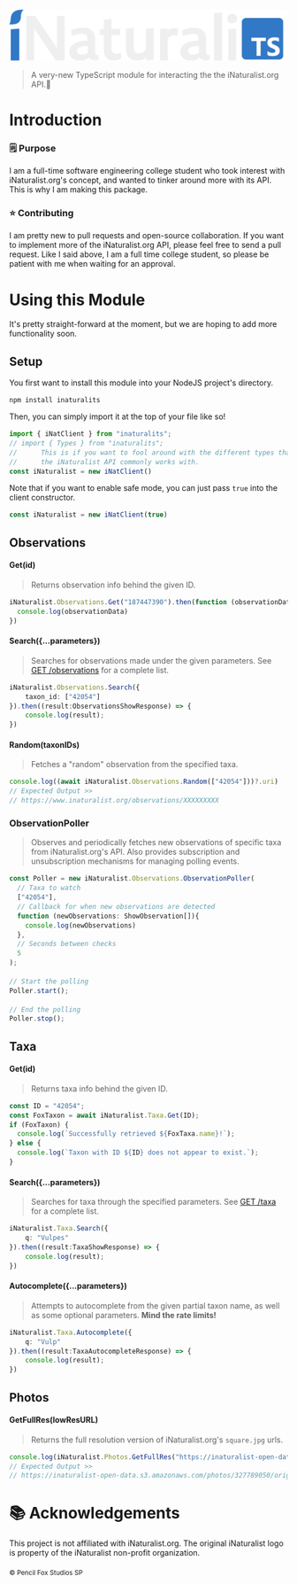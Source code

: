 ![iNaturaliTS](https://github.com/PencilFoxStudios/iNaturaliTS/blob/main/iNaturaliTSLogo.png?raw=true)
> A very-new TypeScript module for interacting the the iNaturalist.org API.🌿

# Introduction
### 🗒️ Purpose
I am a full-time software engineering college student who took interest with iNaturalist.org's concept, and wanted to tinker around more with its API. This is why I am making this package.

### ⭐ Contributing
I am pretty new to pull requests and open-source collaboration. If you want to implement more of the iNaturalist.org API, please feel free to send a pull request. Like I said above, I am a full time college student, so please be patient with me when waiting for an approval.



# Using this Module
It's pretty straight-forward at the moment, but we are hoping to add more functionality soon.
## Setup
You first want to install this module into your NodeJS project's directory.  
```
npm install inaturalits
```
Then, you can simply import it at the top of your file like so!
```ts
import { iNatClient } from "inaturalits";
// import { Types } from "inaturalits";
//      This is if you want to fool around with the different types that
//      the iNaturalist API commonly works with.
const iNaturalist = new iNatClient()
```
Note that if you want to enable safe mode, you can just pass ``true`` into the client constructor.
```ts
const iNaturalist = new iNatClient(true)
```

## Observations
#### Get(id)
> Returns observation info behind the given ID.
```ts
iNaturalist.Observations.Get("187447390").then(function (observationData:Types.Observations.ShowObservation|null) {
  console.log(observationData)
})
```
#### Search({...parameters})
> Searches for observations made under the given parameters. See [GET /observations](https://api.inaturalist.org/v1/docs/#!/Observations/get_observations) for a complete list.
```ts
iNaturalist.Observations.Search({
    taxon_id: ["42054"]
}).then((result:ObservationsShowResponse) => {
    console.log(result);
})
```
#### Random(taxonIDs)
> Fetches a "random" observation from the specified taxa.
```ts
console.log((await iNaturalist.Observations.Random(["42054"]))?.uri)
// Expected Output >>
// https://www.inaturalist.org/observations/XXXXXXXXX
```
### ObservationPoller
> Observes and periodically fetches new observations of specific taxa from iNaturalist.org's API. Also provides subscription and unsubscription mechanisms for managing polling events.
```ts
const Poller = new iNaturalist.Observations.ObservationPoller(
  // Taxa to watch
  ["42054"], 
  // Callback for when new observations are detected
  function (newObservations: ShowObservation[]){
    console.log(newObservations)
  }, 
  // Seconds between checks
  5 
);

// Start the polling
Poller.start();

// End the polling
Poller.stop();
```
## Taxa
#### Get(id)
> Returns taxa info behind the given ID.
```ts
const ID = "42054";
const FoxTaxon = await iNaturalist.Taxa.Get(ID);
if (FoxTaxon) {
  console.log(`Successfully retrieved ${FoxTaxa.name}!`);
} else {
  console.log(`Taxon with ID ${ID} does not appear to exist.`);
}
```
#### Search({...parameters})
> Searches for taxa through the specified parameters. See [GET /taxa](https://api.inaturalist.org/v1/docs/#!/Taxa/get_taxa) for a complete list.
```ts
iNaturalist.Taxa.Search({
    q: "Vulpes"
}).then((result:TaxaShowResponse) => {
    console.log(result);
})
```
#### Autocomplete({...parameters})
> Attempts to autocomplete from the given partial taxon name, as well as some optional parameters.
   **Mind the rate limits!**
```ts
iNaturalist.Taxa.Autocomplete({
    q: "Vulp"
}).then((result:TaxaAutocompleteResponse) => {
    console.log(result);
})
```
## Photos
#### GetFullRes(lowResURL)
> Returns the full resolution version of iNaturalist.org's ``square.jpg`` urls.
```ts
console.log(iNaturalist.Photos.GetFullRes("https://inaturalist-open-data.s3.amazonaws.com/photos/327789050/square.jpg"))
// Expected Output >>
// https://inaturalist-open-data.s3.amazonaws.com/photos/327789050/original.jpg
```

# 📚 Acknowledgements
This project is not affiliated with iNaturalist.org. The original iNaturalist logo is property of the iNaturalist non-profit organization.

<sub>© Pencil Fox Studios SP</sub>